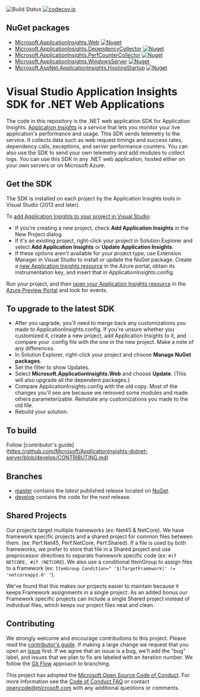 ![Build Status](https://mseng.visualstudio.com/DefaultCollection/_apis/public/build/definitions/96a62c4a-58c2-4dbb-94b6-5979ebc7f2af/2678/badge)
[![codecov.io](https://codecov.io/github/Microsoft/ApplicationInsights-server-dotnet/coverage.svg?branch=develop)](https://codecov.io/github/Microsoft/ApplicationInsights-server-dotnet?branch=develop)



## NuGet packages

- [Microsoft.ApplicationInsights.Web](https://www.nuget.org/packages/Microsoft.ApplicationInsights.Web/)
[![Nuget](https://img.shields.io/nuget/vpre/Microsoft.ApplicationInsights.Web.svg)](https://nuget.org/packages/Microsoft.ApplicationInsights.Web)
- [Microsoft.ApplicationInsights.DependencyCollector](https://www.nuget.org/packages/Microsoft.ApplicationInsights.DependencyCollector/)
[![Nuget](https://img.shields.io/nuget/vpre/Microsoft.ApplicationInsights.DependencyCollector.svg)](https://nuget.org/packages/Microsoft.ApplicationInsights.DependencyCollector)
- [Microsoft.ApplicationInsights.PerfCounterCollector](https://www.nuget.org/packages/Microsoft.ApplicationInsights.PerfCounterCollector/)
[![Nuget](https://img.shields.io/nuget/vpre/Microsoft.ApplicationInsights.PerfCounterCollector.svg)](https://nuget.org/packages/Microsoft.ApplicationInsights.PerfCounterCollector)
- [Microsoft.ApplicationInsights.WindowsServer](https://www.nuget.org/packages/Microsoft.ApplicationInsights.WindowsServer/)
[![Nuget](https://img.shields.io/nuget/vpre/Microsoft.ApplicationInsights.WindowsServer.svg)](https://nuget.org/packages/Microsoft.ApplicationInsights.WindowsServer)
- [Microsoft.AspNet.ApplicationInsights.HostingStartup](https://www.nuget.org/packages/Microsoft.AspNet.ApplicationInsights.HostingStartup/)
[![Nuget](https://img.shields.io/nuget/vpre/Microsoft.AspNet.ApplicationInsights.HostingStartup.svg)](https://nuget.org/packages/Microsoft.AspNet.ApplicationInsights.HostingStartup)




# Visual Studio Application Insights SDK for .NET Web Applications

The code in this repository is the .NET web application SDK for Application Insights. [Application Insights][AILandingPage] is a service that lets you monitor your live application's performance and usage. This SDK sends telemetry to the service. It collects data such as web request timings and success rates, dependency calls, exceptions, and server performance counters. You can also use the SDK to send your own telemetry and add modules to collect logs. You can use this SDK in any .NET web application, hosted either on your own servers or on Microsoft Azure.

## Get the SDK

The SDK is installed on each project by the Application Insights tools in Visual Studio (2013 and later).

To [add Application Insights to your project in Visual Studio][AddInVS]:

* If you're creating a new project, check **Add Application Insights** in the New Project dialog.
* If it's an existing project, right-click your project in Solution Explorer and select **Add Application Insights** or **Update Application Insights**.
* If these options aren't available for your project type, use Extension Manager in Visual Studio to install or update the NuGet package. Create a [new Application Insights resource][CreateResource] in the Azure portal, obtain its instrumentation key, and insert that in ApplicationInsights.config.

Run your project, and then [open your Application Insights resource][WebDocumentation] in the [Azure Preview Portal][AzurePortal] and look for events.


## To upgrade to the latest SDK 

* After you upgrade, you'll need to merge back any customizations you made to ApplicationInsights.config. If you're unsure whether you customized it, create a new project, add Application Insights to it, and compare your .config file with the one in the new project. Make a note of any differences.
* In Solution Explorer, right-click your project and choose **Manage NuGet packages**.
* Set the filter to show Updates. 
* Select **Microsoft.ApplicationInsights.Web** and choose **Update**. (This will also upgrade all the dependent packages.)
* Compare ApplicationInsights.config with the old copy. Most of the changes you'll see are because we removed some modules and made others parameterizable. Reinstate any customizations you made to the old file.
* Rebuild your solution.

## To build
Follow [contributor's guide] (https://github.com/Microsoft/ApplicationInsights-dotnet-server/blob/develop/CONTRIBUTING.md)

## Branches
- [master][master] contains the *latest* published release located on [NuGet][WebNuGet].
- [develop][develop] contains the code for the *next* release.

## Shared Projects

Our projects target multiple frameworks (ex: Net45 & NetCore). We have framework specific projects and a shared project for common files between them. (ex: Perf.Net45, Perf.NetCore, Perf.Shared). If a file is used by both frameworks, we prefer to store that file in a Shared project and use preprocessor directives to separate framework specific code (ex: `#if NETCORE, #if !NETCORE`). We also use a conditional ItemGroup to assign files to a framework (ex: `ItemGroup Condition=" '$(TargetFramework)' != 'netcoreapp1.0' "`).

We've found that this makes our projects easier to maintain because it keeps Framework assignments in a single project. As an added bonus our Framework specific projects can include a single Shared project instead of individual files, which keeps our project files neat and clean.

## Contributing

We strongly welcome and encourage contributions to this project. Please read the [contributor's guide](https://github.com/Microsoft/ApplicationInsights-dotnet-server/blob/develop/CONTRIBUTING.md). If making a large change we request that you open an [issue][GitHubIssue] first. If we agree that an issue is a bug, we'll add the "bug" label, and issues that we plan to fix are labeled with an iteration number. We follow the [Git Flow][GitFlow] approach to branching.

This project has adopted the [Microsoft Open Source Code of Conduct](https://opensource.microsoft.com/codeofconduct/). For more information see the [Code of Conduct FAQ](https://opensource.microsoft.com/codeofconduct/faq/) or contact [opencode@microsoft.com](mailto:opencode@microsoft.com) with any additional questions or comments.

[Azure]: https://azure.com/
[AILandingPage]: http://azure.microsoft.com/services/application-insights/
[AzurePortal]: https://portal.azure.com/
[WebDocumentation]: https://azure.microsoft.com/documentation/articles/app-insights-asp-net/#monitor
[master]: https://github.com/Microsoft/ApplicationInsights-server-dotnet/tree/master/
[develop]: https://github.com/Microsoft/ApplicationInsights-server-dotnet/tree/develop/
[GitFlow]: http://nvie.com/posts/a-successful-git-branching-model/
[ContribGuide]: https://github.com/Microsoft/ApplicationInsights-server-dotnet/blob/develop/CONTRIBUTING.md/
[GitHubIssue]: https://github.com/Microsoft/ApplicationInsights-server-dotnet/issues/
[WebNuGet]: https://www.nuget.org/packages/Microsoft.ApplicationInsights.Web/
[MyGet]:http://myget.org/gallery/applicationinsights/
[AddInVS]:https://azure.microsoft.com/documentation/articles/app-insights-asp-net/#ide
[CreateResource]: https://azure.microsoft.com/documentation/articles/app-insights-create-new-resource/
